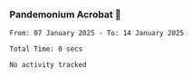 ### Pandemonium Acrobat 🤸

<!--START_SECTION:waka-->

```all_time
From: 07 January 2025 - To: 14 January 2025

Total Time: 0 secs

No activity tracked
```

<!--END_SECTION:waka-->
